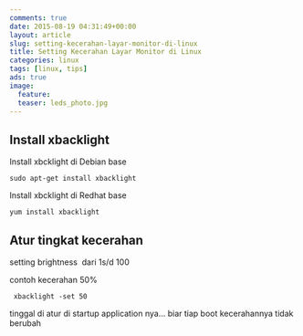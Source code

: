 ```yaml
---
comments: true
date: 2015-08-19 04:31:49+00:00
layout: article
slug: setting-kecerahan-layar-monitor-di-linux
title: Setting Kecerahan Layar Monitor di Linux
categories: linux
tags: [linux, tips]
ads: true
image:
  feature: 
  teaser: leds_photo.jpg
---
```


## Install xbacklight



Install xbcklight di Debian base



    sudo apt-get install xbacklight



Install xbcklight di Redhat base



    yum install xbacklight





## Atur tingkat kecerahan



setting brightness  dari 1s/d 100

contoh kecerahan 50%



     xbacklight -set 50



tinggal di atur di startup application nya... biar tiap boot kecerahannya tidak berubah
